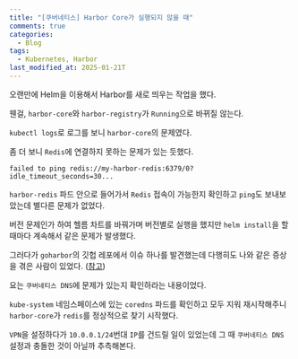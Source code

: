 ```yaml
---
title: "[쿠버네티스] Harbor Core가 실행되지 않을 때"
comments: true
categories:
  - Blog
tags:
  - Kubernetes, Harbor
last_modified_at: 2025-01-21T
---
```


오랜만에 Helm을 이용해서 Harbor를 새로 띄우는 작업을 했다.

웬걸, `harbor-core`와 `harbor-registry`가 `Running`으로 바뀌질 않는다.

`kubectl logs`로 로그를 보니 `harbor-core`의 문제였다.

좀 더 보니 `Redis`에 연결하지 못하는 문제가 있는 듯했다.

```text
failed to ping redis://my-harbor-redis:6379/0?idle_timeout_seconds=30...
```

`harbor-redis` 파드 안으로 들어가서 `Redis` 접속이 가능한지 확인하고 `ping`도 보내보았는데 별다른 문제가 없었다.

버전 문제인가 하여 헬름 차트를 바꿔가며 버전별로 실행을 했지만 `helm install`을 할 때마다 계속해서 같은 문제가 발생했다.

그러다가 `goharbor`의 깃헙 레포에서 이슈 하나를 발견했는데 다행히도 나와 같은 증상을 겪은 사람이 있었다. ([참고](https://github.com/goharbor/harbor-helm/issues/1216]))

요는 `쿠버네티스 DNS`에 문제가 있는지 확인하라는 내용이었다.

`kube-system` 네임스페이스에 있는 `coredns` 파드를 확인하고 모두 지워 재시작해주니 `harbor-core`가 `redis`를 정상적으로 찾기 시작했다.

`VPN`을 설정하다가 `10.0.0.1/24`번대 `IP`를 건드릴 일이 있었는데 그 때 `쿠버네티스 DNS` 설정과 충돌한 것이 아닐까 추측해본다.
